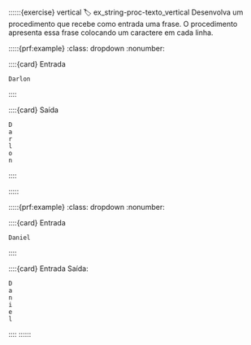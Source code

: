 ::::::{exercise} vertical
:label: ex_string-proc-texto_vertical
Desenvolva um procedimento que recebe como entrada uma frase. O procedimento apresenta essa frase colocando um caractere em cada linha.


:::::{prf:example}
:class: dropdown
:nonumber:

::::{card} Entrada

```
Darlon
```
::::

::::{card} Saída


```
D
a
r
l
o
n
```
::::

:::::

:::::{prf:example}
:class: dropdown
:nonumber:

::::{card} Entrada

```
Daniel
```

::::

::::{card} Entrada Saída:

```
D
a
n
i
e
l
```

::::
::::::